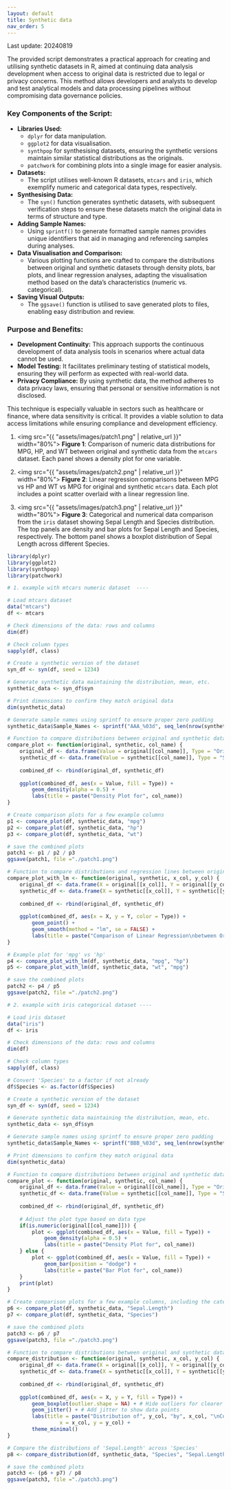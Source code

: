 ```yaml
---
layout: default
title: Synthetic data
nav_order: 5
---
```


<!-- date: 2024-08-19 00:00:01 -->
Last update: 20240819

The provided script demonstrates a practical approach for creating and utilising synthetic datasets in R, aimed at continuing data analysis development when access to original data is restricted due to legal or privacy concerns. This method allows developers and analysts to develop and test analytical models and data processing pipelines without compromising data governance policies.

### Key Components of the Script:
- **Libraries Used:**
  - `dplyr` for data manipulation.
  - `ggplot2` for data visualisation.
  - `synthpop` for synthesising datasets, ensuring the synthetic versions maintain similar statistical distributions as the originals.
  - `patchwork` for combining plots into a single image for easier analysis.
- **Datasets:**
  - The script utilises well-known R datasets, `mtcars` and `iris`, which exemplify numeric and categorical data types, respectively.
- **Synthesising Data:**
  - The `syn()` function generates synthetic datasets, with subsequent verification steps to ensure these datasets match the original data in terms of structure and type.
- **Adding Sample Names:**
  - Using `sprintf()` to generate formatted sample names provides unique identifiers that aid in managing and referencing samples during analyses.
- **Data Visualisation and Comparison:**
  - Various plotting functions are crafted to compare the distributions between original and synthetic datasets through density plots, bar plots, and linear regression analyses, adapting the visualisation method based on the data’s characteristics (numeric vs. categorical).
- **Saving Visual Outputs:**
  - The `ggsave()` function is utilised to save generated plots to files, enabling easy distribution and review.

### Purpose and Benefits:
- **Development Continuity:** This approach supports the continuous development of data analysis tools in scenarios where actual data cannot be used.
- **Model Testing:** It facilitates preliminary testing of statistical models, ensuring they will perform as expected with real-world data.
- **Privacy Compliance:** By using synthetic data, the method adheres to data privacy laws, ensuring that personal or sensitive information is not disclosed.

This technique is especially valuable in sectors such as healthcare or finance, where data sensitivity is critical. It provides a viable solution to data access limitations while ensuring compliance and development efficiency.

1. <img src="{{ "assets/images/patch1.png" | relative_url }}" width="80%">
   **Figure 1**: Comparison of numeric data distributions for MPG, HP, and WT between original and synthetic data from the `mtcars` dataset. Each panel shows a density plot for one variable.

2. <img src="{{ "assets/images/patch2.png" | relative_url }}" width="80%">
   **Figure 2**: Linear regression comparisons between MPG vs HP and WT vs MPG for original and synthetic `mtcars` data. Each plot includes a point scatter overlaid with a linear regression line.

3. <img src="{{ "assets/images/patch3.png" | relative_url }}" width="80%">
   **Figure 3**: Categorical and numerical data comparison from the `iris` dataset showing Sepal Length and Species distribution. The top panels are density and bar plots for Sepal Length and Species, respectively. The bottom panel shows a boxplot distribution of Sepal Length across different Species.


```R
library(dplyr)
library(ggplot2)
library(synthpop)
library(patchwork)

# 1. example with mtcars numeric dataset  ----

# Load mtcars dataset
data("mtcars")
df <- mtcars

# Check dimensions of the data: rows and columns
dim(df)

# Check column types
sapply(df, class)

# Create a synthetic version of the dataset
syn_df <- syn(df, seed = 1234)

# Generate synthetic data maintaining the distribution, mean, etc.
synthetic_data <- syn_df$syn

# Print dimensions to confirm they match original data
dim(synthetic_data)

# Generate sample names using sprintf to ensure proper zero padding
synthetic_data$Sample_Names <- sprintf("AAA_%03d", seq_len(nrow(synthetic_data)))

# Function to compare distributions between original and synthetic datasets
compare_plot <- function(original, synthetic, col_name) {
	original_df <- data.frame(Value = original[[col_name]], Type = "Original")
	synthetic_df <- data.frame(Value = synthetic[[col_name]], Type = "Synthetic")
	
	combined_df <- rbind(original_df, synthetic_df)
	
	ggplot(combined_df, aes(x = Value, fill = Type)) +
		geom_density(alpha = 0.5) +
		labs(title = paste("Density Plot for", col_name))
}

# Create comparison plots for a few example columns
p1 <- compare_plot(df, synthetic_data, "mpg")
p2 <- compare_plot(df, synthetic_data, "hp")
p3 <- compare_plot(df, synthetic_data, "wt")

# save the combined plots
patch1 <- p1 / p2 / p3
ggsave(patch1, file ="./patch1.png")

# Function to compare distributions and regression lines between original and synthetic datasets
compare_plot_with_lm <- function(original, synthetic, x_col, y_col) {
	original_df <- data.frame(X = original[[x_col]], Y = original[[y_col]], Type = "Original")
	synthetic_df <- data.frame(X = synthetic[[x_col]], Y = synthetic[[y_col]], Type = "Synthetic")
	
	combined_df <- rbind(original_df, synthetic_df)
	
	ggplot(combined_df, aes(x = X, y = Y, color = Type)) +
		geom_point() +
		geom_smooth(method = "lm", se = FALSE) +
		labs(title = paste("Comparison of Linear Regression\nbetween Original and Synthetic Data for", x_col, "vs", y_col))
}

# Example plot for 'mpg' vs 'hp'
p4 <- compare_plot_with_lm(df, synthetic_data, "mpg", "hp")
p5 <- compare_plot_with_lm(df, synthetic_data, "wt", "mpg")

# save the combined plots
patch2 <- p4 / p5 
ggsave(patch2, file ="./patch2.png")

# 2. example with iris categorical dataset ----

# Load iris dataset
data("iris")
df <- iris

# Check dimensions of the data: rows and columns
dim(df)

# Check column types
sapply(df, class)

# Convert 'Species' to a factor if not already
df$Species <- as.factor(df$Species)

# Create a synthetic version of the dataset
syn_df <- syn(df, seed = 1234)

# Generate synthetic data maintaining the distribution, mean, etc.
synthetic_data <- syn_df$syn

# Generate sample names using sprintf to ensure proper zero padding
synthetic_data$Sample_Names <- sprintf("BBB_%03d", seq_len(nrow(synthetic_data)))

# Print dimensions to confirm they match original data
dim(synthetic_data)

# Function to compare distributions between original and synthetic datasets
compare_plot <- function(original, synthetic, col_name) {
	original_df <- data.frame(Value = original[[col_name]], Type = "Original")
	synthetic_df <- data.frame(Value = synthetic[[col_name]], Type = "Synthetic")
	
	combined_df <- rbind(original_df, synthetic_df)
	
	# Adjust the plot type based on data type
	if(is.numeric(original[[col_name]])) {
		plot <- ggplot(combined_df, aes(x = Value, fill = Type)) +
			geom_density(alpha = 0.5) +
			labs(title = paste("Density Plot for", col_name))
	} else {
		plot <- ggplot(combined_df, aes(x = Value, fill = Type)) +
			geom_bar(position = "dodge") +
			labs(title = paste("Bar Plot for", col_name))
	}
	print(plot)
}

# Create comparison plots for a few example columns, including the categorical 'Species'
p6 <- compare_plot(df, synthetic_data, "Sepal.Length")
p7 <- compare_plot(df, synthetic_data, "Species")

# save the combined plots
patch3 <- p6 / p7 
ggsave(patch3, file ="./patch3.png")

# Function to compare distributions between original and synthetic datasets using boxplots
compare_distribution <- function(original, synthetic, x_col, y_col) {
	original_df <- data.frame(X = original[[x_col]], Y = original[[y_col]], Type = "Original")
	synthetic_df <- data.frame(X = synthetic[[x_col]], Y = synthetic[[y_col]], Type = "Synthetic")
	
	combined_df <- rbind(original_df, synthetic_df)
	
	ggplot(combined_df, aes(x = X, y = Y, fill = Type)) +
		geom_boxplot(outlier.shape = NA) + # Hide outliers for clearer comparison
		geom_jitter() + # Add jitter to show data points
		labs(title = paste("Distribution of", y_col, "by", x_col, "\nComparison between Original and Synthetic Data"),
				 x = x_col, y = y_col) +
		theme_minimal()
}

# Compare the distributions of 'Sepal.Length' across 'Species'
p8 <- compare_distribution(df, synthetic_data, "Species", "Sepal.Length")

# save the combined plots
patch3 <- (p6 + p7) / p8
ggsave(patch3, file ="./patch3.png")

```

